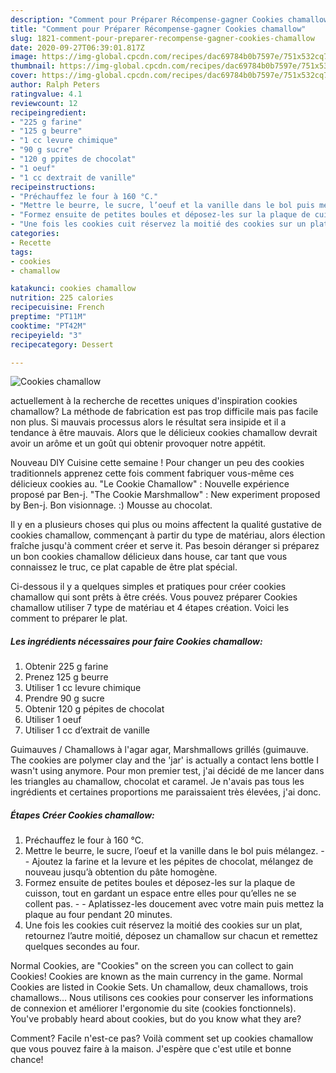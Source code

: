 ```yaml
---
description: "Comment pour Préparer Récompense-gagner Cookies chamallow"
title: "Comment pour Préparer Récompense-gagner Cookies chamallow"
slug: 1821-comment-pour-preparer-recompense-gagner-cookies-chamallow
date: 2020-09-27T06:39:01.817Z
image: https://img-global.cpcdn.com/recipes/dac69784b0b7597e/751x532cq70/cookies-chamallow-photo-principale-de-la-recette.jpg
thumbnail: https://img-global.cpcdn.com/recipes/dac69784b0b7597e/751x532cq70/cookies-chamallow-photo-principale-de-la-recette.jpg
cover: https://img-global.cpcdn.com/recipes/dac69784b0b7597e/751x532cq70/cookies-chamallow-photo-principale-de-la-recette.jpg
author: Ralph Peters
ratingvalue: 4.1
reviewcount: 12
recipeingredient:
- "225 g farine"
- "125 g beurre"
- "1 cc levure chimique"
- "90 g sucre"
- "120 g ppites de chocolat"
- "1 oeuf"
- "1 cc dextrait de vanille"
recipeinstructions:
- "Préchauffez le four à 160 °C."
- "Mettre le beurre, le sucre, l’oeuf et la vanille dans le bol puis mélangez.  Ajoutez la farine et la levure et les pépites de chocolat, mélangez de nouveau jusqu’à obtention du pâte homogène."
- "Formez ensuite de petites boules et déposez-les sur la plaque de cuisson, tout en gardant un espace entre elles pour qu’elles ne se collent pas.  Aplatissez-les doucement avec votre main puis mettez la plaque au four pendant 20 minutes."
- "Une fois les cookies cuit réservez la moitié des cookies sur un plat, retournez l’autre moitié, déposez un chamallow sur chacun et remettez quelques secondes au four."
categories:
- Recette
tags:
- cookies
- chamallow

katakunci: cookies chamallow 
nutrition: 225 calories
recipecuisine: French
preptime: "PT11M"
cooktime: "PT42M"
recipeyield: "3"
recipecategory: Dessert

---
```



![Cookies chamallow](https://img-global.cpcdn.com/recipes/dac69784b0b7597e/751x532cq70/cookies-chamallow-photo-principale-de-la-recette.jpg)

actuellement à la recherche de recettes uniques d'inspiration cookies chamallow? La méthode de fabrication est pas trop difficile mais pas facile non plus. Si mauvais processus alors le résultat sera insipide et il a tendance à être mauvais. Alors que le délicieux cookies chamallow devrait avoir un arôme et un goût qui obtenir provoquer notre appétit.

Nouveau DIY Cuisine cette semaine ! Pour changer un peu des cookies traditionnels apprenez cette fois comment fabriquer vous-même ces délicieux cookies au. &#34;Le Cookie Chamallow&#34; : Nouvelle expérience proposé par Ben-j. &#34;The Cookie Marshmallow&#34; : New experiment proposed by Ben-j. Bon visionnage. :) Mousse au chocolat.

Il y en a plusieurs choses qui plus ou moins affectent la qualité gustative de cookies chamallow, commençant à partir du type de matériau, alors élection fraîche jusqu'à comment créer et serve it. Pas besoin déranger si préparez un bon cookies chamallow délicieux dans house, car tant que vous connaissez le truc, ce plat capable de être plat spécial.


Ci-dessous il y a quelques simples et pratiques pour créer cookies chamallow qui sont prêts à être créés. Vous pouvez préparer Cookies chamallow utiliser 7 type de matériau et 4 étapes création. Voici les comment to préparer le plat.

<!--inarticleads1-->

##### Les ingrédients nécessaires pour faire Cookies chamallow:

1. Obtenir 225 g farine
1. Prenez 125 g beurre
1. Utiliser 1 cc levure chimique
1. Prendre 90 g sucre
1. Obtenir 120 g pépites de chocolat
1. Utiliser 1 oeuf
1. Utiliser 1 cc d’extrait de vanille


Guimauves / Chamallows à l&#39;agar agar, Marshmallows grillés (guimauve. The cookies are polymer clay and the &#39;jar&#39; is actually a contact lens bottle I wasn&#39;t using anymore. Pour mon premier test, j&#39;ai décidé de me lancer dans les triangles au chamallow, chocolat et caramel. Je n&#39;avais pas tous les ingrédients et certaines proportions me paraissaient très élevées, j&#39;ai donc. 

<!--inarticleads2-->

##### Étapes Créer Cookies chamallow:

1. Préchauffez le four à 160 °C.
1. Mettre le beurre, le sucre, l’oeuf et la vanille dans le bol puis mélangez. -  - Ajoutez la farine et la levure et les pépites de chocolat, mélangez de nouveau jusqu’à obtention du pâte homogène.
1. Formez ensuite de petites boules et déposez-les sur la plaque de cuisson, tout en gardant un espace entre elles pour qu’elles ne se collent pas. -  - Aplatissez-les doucement avec votre main puis mettez la plaque au four pendant 20 minutes.
1. Une fois les cookies cuit réservez la moitié des cookies sur un plat, retournez l’autre moitié, déposez un chamallow sur chacun et remettez quelques secondes au four.


Normal Cookies, are &#34;Cookies&#34; on the screen you can collect to gain Cookies! Cookies are known as the main currency in the game. Normal Cookies are listed in Cookie Sets. Un chamallow, deux chamallows, trois chamallows… Nous utilisons ces cookies pour conserver les informations de connexion et améliorer l&#39;ergonomie du site (cookies fonctionnels). You&#39;ve probably heard about cookies, but do you know what they are? 


Comment? Facile n'est-ce pas? Voilà comment set up cookies chamallow que vous pouvez faire à la maison. J'espère que c'est utile et bonne chance!
